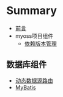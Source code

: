# Summary

* [前言](README.md)
* myoss项目组件
  - [依赖版本管理](artifact-version/manage-dependencies.md)

## 数据库组件
  * [动态数据源路由](myoss-datasource-routing/readme.md)
  * [MyBatis](myoss-mybatis/readme.md)

